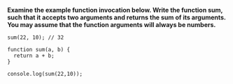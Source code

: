 **Examine the example function invocation below. Write the function sum, such that it accepts two arguments and returns the sum of its arguments. You may assume that the function arguments will always be numbers.**

```
sum(22, 10); // 32
```

```
function sum(a, b) {
  return a + b;
}

console.log(sum(22,10));
```
